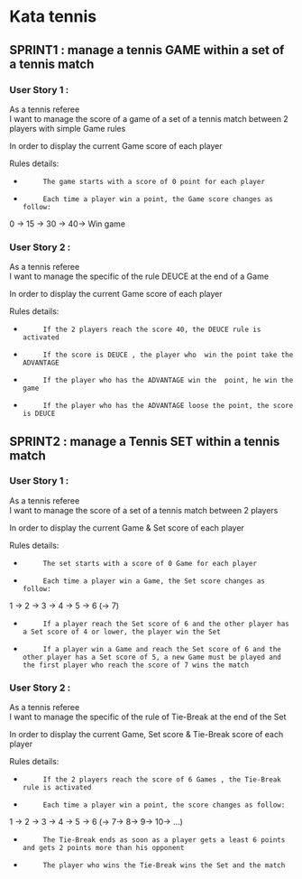 # Kata tennis  
  
## SPRINT1 : manage a tennis GAME within a set of a tennis match  
  
### User Story 1 :  
  
 As a tennis referee  
I want to manage the score of a game of a set of a tennis match between 2 players with simple Game rules  
  
In order to display the current Game score of each player  
  
   
  
 Rules details:  
-          The game starts with a score of 0 point for each player  
  
-          Each time a player win a point, the Game score changes as follow:  
  
0 -> 15 -> 30 -> 40-> Win game  
  
   
  
### User Story 2 :  
  
 As a tennis referee  
I want to manage the specific of the rule DEUCE at the end of a Game  
  
In order to display the current Game score of each player  
  
   
  
 Rules details:  
-          If the 2 players reach the score 40, the DEUCE rule is activated  
  
-          If the score is DEUCE , the player who  win the point take the ADVANTAGE  
  
-          If the player who has the ADVANTAGE win the  point, he win the game  
  
-          If the player who has the ADVANTAGE loose the point, the score is DEUCE  
  
    
    
## SPRINT2 : manage a Tennis SET within a tennis match  
  
### User Story 1 :  
  
 As a tennis referee  
I want to manage the score of a set of a tennis match between 2 players  
  
In order to display the current Game & Set score of each player  
  
   
  
 Rules details:  
-          The set starts with a score of 0 Game for each player  
  
-          Each time a player win a Game, the Set score changes as follow:  
  
1 -> 2 -> 3 -> 4 -> 5 -> 6 (-> 7)  
  
-          If a player reach the Set score of 6 and the other player has a Set score of 4 or lower, the player win the Set  
  
-          If a player win a Game and reach the Set score of 6 and the other player has a Set score of 5, a new Game must be played and the first player who reach the score of 7 wins the match  
  
    
### User Story 2 :  
  
 As a tennis referee  
I want to manage the specific of the rule of Tie-Break at the end of the Set  
  
In order to display the current Game, Set score & Tie-Break score of each player  
  
   
  
 Rules details:  
-          If the 2 players reach the score of 6 Games , the Tie-Break rule is activated  
  
-          Each time a player win a point, the score changes as follow:  
  
1 -> 2 -> 3 -> 4 -> 5 -> 6 (-> 7-> 8-> 9-> 10-> …)  
  
-          The Tie-Break ends as soon as a player gets a least 6 points and gets 2 points more than his opponent  
  
-          The player who wins the Tie-Break wins the Set and the match  
  